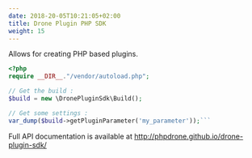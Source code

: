 ```yaml
---
date: 2018-20-05T10:21:05+02:00
title: Drone Plugin PHP SDK 
weight: 15
---
```


Allows for creating PHP based plugins.

```php
<?php
require __DIR__."/vendor/autoload.php";

// Get the build :
$build = new \DronePluginSdk\Build();

// Get some settings :
var_dump($build->getPluginParameter('my_parameter'));```
```

Full API documentation is available at http://phpdrone.github.io/drone-plugin-sdk/
